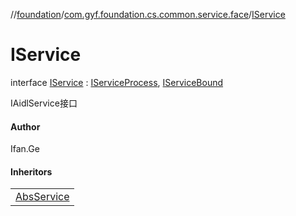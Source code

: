 //[foundation](../../../index.md)/[com.gyf.foundation.cs.common.service.face](../index.md)/[IService](index.md)

# IService

interface [IService](index.md) : [IServiceProcess](../-i-service-process/index.md), [IServiceBound](../-i-service-bound/index.md)

IAidlService接口

#### Author

Ifan.Ge

#### Inheritors

| |
|---|
| [AbsService](../../com.gyf.foundation.cs.common.service/-abs-service/index.md) |